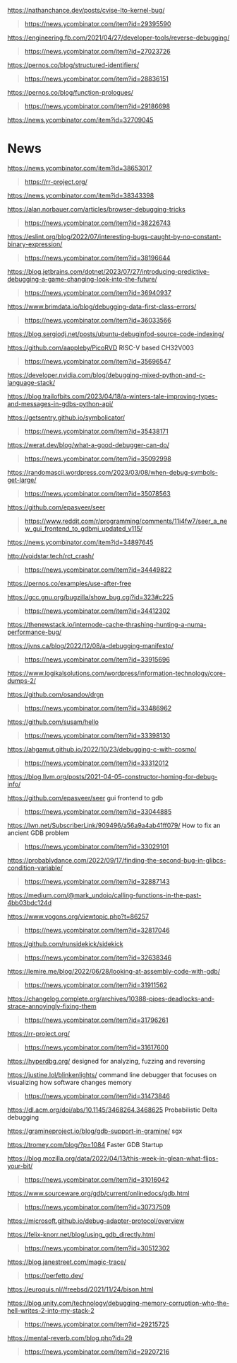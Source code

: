 https://nathanchance.dev/posts/cvise-lto-kernel-bug/
> https://news.ycombinator.com/item?id=29395590

https://engineering.fb.com/2021/04/27/developer-tools/reverse-debugging/
> https://news.ycombinator.com/item?id=27023726

https://pernos.co/blog/structured-identifiers/
> https://news.ycombinator.com/item?id=28836151

https://pernos.co/blog/function-prologues/
> https://news.ycombinator.com/item?id=29186698

https://news.ycombinator.com/item?id=32709045

# News
https://news.ycombinator.com/item?id=38653017
> https://rr-project.org/

https://news.ycombinator.com/item?id=38343398

https://alan.norbauer.com/articles/browser-debugging-tricks
> https://news.ycombinator.com/item?id=38226743

https://eslint.org/blog/2022/07/interesting-bugs-caught-by-no-constant-binary-expression/
> https://news.ycombinator.com/item?id=38196644

https://blog.jetbrains.com/dotnet/2023/07/27/introducing-predictive-debugging-a-game-changing-look-into-the-future/
> https://news.ycombinator.com/item?id=36940937

https://www.brimdata.io/blog/debugging-data-first-class-errors/
> https://news.ycombinator.com/item?id=36033566

https://blog.sergiodj.net/posts/ubuntu-debuginfod-source-code-indexing/

https://github.com/aappleby/PicoRVD RISC-V based CH32V003
> https://news.ycombinator.com/item?id=35696547

https://developer.nvidia.com/blog/debugging-mixed-python-and-c-language-stack/

https://blog.trailofbits.com/2023/04/18/a-winters-tale-improving-types-and-messages-in-gdbs-python-api/

https://getsentry.github.io/symbolicator/
> https://news.ycombinator.com/item?id=35438171

https://werat.dev/blog/what-a-good-debugger-can-do/
> https://news.ycombinator.com/item?id=35092998

https://randomascii.wordpress.com/2023/03/08/when-debug-symbols-get-large/
> https://news.ycombinator.com/item?id=35078563

https://github.com/epasveer/seer
> https://www.reddit.com/r/programming/comments/11i4fw7/seer_a_new_gui_frontend_to_gdbmi_updated_v115/

https://news.ycombinator.com/item?id=34897645

http://voidstar.tech/rct_crash/
> https://news.ycombinator.com/item?id=34449822

https://pernos.co/examples/use-after-free

https://gcc.gnu.org/bugzilla/show_bug.cgi?id=323#c225
> https://news.ycombinator.com/item?id=34412302

https://thenewstack.io/internode-cache-thrashing-hunting-a-numa-performance-bug/

https://jvns.ca/blog/2022/12/08/a-debugging-manifesto/
> https://news.ycombinator.com/item?id=33915696

https://www.logikalsolutions.com/wordpress/information-technology/core-dumps-2/

https://github.com/osandov/drgn
> https://news.ycombinator.com/item?id=33486962

https://github.com/susam/hello
> https://news.ycombinator.com/item?id=33398130

https://ahgamut.github.io/2022/10/23/debugging-c-with-cosmo/
> https://news.ycombinator.com/item?id=33312012

https://blog.llvm.org/posts/2021-04-05-constructor-homing-for-debug-info/

https://github.com/epasveer/seer gui frontend to gdb
> https://news.ycombinator.com/item?id=33044885

https://lwn.net/SubscriberLink/909496/a56a9a4ab41ff079/ How to fix an ancient GDB problem
> https://news.ycombinator.com/item?id=33029101

https://probablydance.com/2022/09/17/finding-the-second-bug-in-glibcs-condition-variable/
> https://news.ycombinator.com/item?id=32887143

https://medium.com/@mark_undoio/calling-functions-in-the-past-4bb03bdc124d

https://www.vogons.org/viewtopic.php?t=86257
> https://news.ycombinator.com/item?id=32817046

https://github.com/runsidekick/sidekick
> https://news.ycombinator.com/item?id=32638346

https://lemire.me/blog/2022/06/28/looking-at-assembly-code-with-gdb/
> https://news.ycombinator.com/item?id=31911562

https://changelog.complete.org/archives/10388-pipes-deadlocks-and-strace-annoyingly-fixing-them
> https://news.ycombinator.com/item?id=31796261

https://rr-project.org/
> https://news.ycombinator.com/item?id=31617600

https://hyperdbg.org/ designed for analyzing, fuzzing and reversing

https://justine.lol/blinkenlights/ command line debugger that focuses on visualizing how software changes memory
> https://news.ycombinator.com/item?id=31473846

https://dl.acm.org/doi/abs/10.1145/3468264.3468625 Probabilistic Delta debugging

https://gramineproject.io/blog/gdb-support-in-gramine/ sgx

https://tromey.com/blog/?p=1084 Faster GDB Startup

https://blog.mozilla.org/data/2022/04/13/this-week-in-glean-what-flips-your-bit/
> https://news.ycombinator.com/item?id=31016042

https://www.sourceware.org/gdb/current/onlinedocs/gdb.html
> https://news.ycombinator.com/item?id=30737509

https://microsoft.github.io/debug-adapter-protocol/overview

https://felix-knorr.net/blog/using_gdb_directly.html
> https://news.ycombinator.com/item?id=30512302

https://blog.janestreet.com/magic-trace/
> https://perfetto.dev/
>  

https://euroquis.nl//freebsd/2021/11/24/bison.html

https://blog.unity.com/technology/debugging-memory-corruption-who-the-hell-writes-2-into-my-stack-2
> https://news.ycombinator.com/item?id=29215725

https://mental-reverb.com/blog.php?id=29
> https://news.ycombinator.com/item?id=29207216